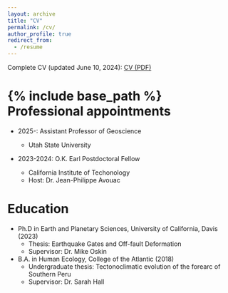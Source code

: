 ```yaml
---
layout: archive
title: "CV"
permalink: /cv/
author_profile: true
redirect_from:
  - /resume
---
```


Complete CV (updated June 10, 2024): [CV (PDF)](https://github.com/user-attachments/files/15780236/CV_RodriguezPadilla.pdf)

{% include base_path %}
Professional appointments 
======
* 2025-: Assistant Professor of Geoscience
  * Utah State University

* 2023-2024: O.K. Earl Postdoctoral Fellow
  * California Institute of Techonology
  * Host: Dr. Jean-Philippe Avouac
  
Education
======
* Ph.D in Earth and Planetary Sciences, University of California, Davis (2023)
  * Thesis: Earthquake Gates and Off-fault Deformation
  * Supervisor: Dr. Mike Oskin
* B.A. in Human Ecology, College of the Atlantic (2018)
  * Undergraduate thesis: Tectonoclimatic evolution of the forearc of Southern Peru
  * Supervisor: Dr. Sarah Hall


